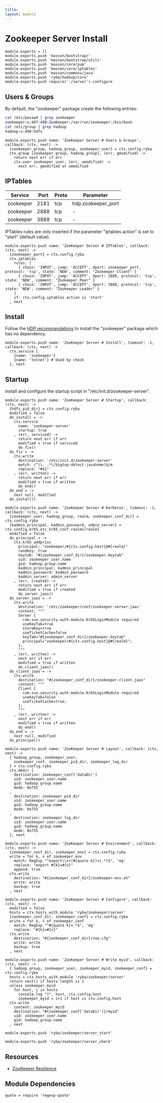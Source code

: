 ```yaml
---
title: 
layout: module
---
```


# Zookeeper Server Install

    module.exports = []
    module.exports.push 'masson/bootstrap/'
    module.exports.push 'masson/bootstrap/utils'
    module.exports.push 'masson/core/yum'
    module.exports.push 'masson/core/iptables'
    module.exports.push 'masson/commons/java'
    module.exports.push 'ryba/hadoop/core'
    module.exports.push require('./server').configure

## Users & Groups

By default, the "zookeeper" package create the following entries:

```bash
cat /etc/passwd | grep zookeeper
zookeeper:x:497:498:ZooKeeper:/var/run/zookeeper:/bin/bash
cat /etc/group | grep hadoop
hadoop:x:498:hdfs
```

    module.exports.push name: 'ZooKeeper Server # Users & Groups', callback: (ctx, next) ->
      {zookeeper_group, hadoop_group, zookeeper_user} = ctx.config.ryba
      ctx.group [zookeeper_group, hadoop_group], (err, gmodified) ->
        return next err if err
        ctx.user zookeeper_user, (err, umodified) ->
          next err, gmodified or umodified

## IPTables

| Service    | Port | Proto  | Parameter          |
|------------|------|--------|--------------------|
| zookeeper  | 2181 | tcp    | hdp.zookeeper_port |
| zookeeper  | 2888 | tcp    | -                  |
| zookeeper  | 3888 | tcp    | -                  |

IPTables rules are only inserted if the parameter "iptables.action" is set to 
"start" (default value).

    module.exports.push name: 'ZooKeeper Server # IPTables', callback: (ctx, next) ->
      {zookeeper_port} = ctx.config.ryba
      ctx.iptables
        rules: [
          { chain: 'INPUT', jump: 'ACCEPT', dport: zookeeper_port, protocol: 'tcp', state: 'NEW', comment: "Zookeeper Client" }
          { chain: 'INPUT', jump: 'ACCEPT', dport: 2888, protocol: 'tcp', state: 'NEW', comment: "Zookeeper Peer" }
          { chain: 'INPUT', jump: 'ACCEPT', dport: 3888, protocol: 'tcp', state: 'NEW', comment: "Zookeeper Leader" }
        ]
        if: ctx.config.iptables.action is 'start'
      , next

## Install

Follow the [HDP recommandations][install] to install the "zookeeper" package
which has no dependency.

    module.exports.push name: 'ZooKeeper Server # Install', timeout: -1, callback: (ctx, next) ->
      ctx.service [
        {name: 'zookeeper'}
        {name: 'telnet'} # Used by check
      ], next

## Startup

Install and configure the startup script in 
"/etc/init.d/zookeeper-server".

    module.exports.push name: 'ZooKeeper Server # Startup', callback: (ctx, next) ->
      {hdfs_pid_dir} = ctx.config.ryba
      modified = false
      do_install = ->
        ctx.service
          name: 'zookeeper-server'
          startup: true
        , (err, serviced) ->
          return next err if err
          modified = true if serviced
          do_fix()
      do_fix = ->
        ctx.write
          destination: '/etc/init.d/zookeeper-server'
          match: /^(\. .*\/bigtop-detect-javahome)$/m
          replace: "#$1"
        , (err, written) ->
          return next err if err
          modified = true if written
          do_end()
      do_end = ->
        next null, modified
      do_install()

    module.exports.push name: 'ZooKeeper Server # Kerberos', timeout: -1, callback: (ctx, next) ->
      {zookeeper_user, hadoop_group, realm, zookeeper_conf_dir} = ctx.config.ryba
      {kadmin_principal, kadmin_password, admin_server} = ctx.config.krb5.etc_krb5_conf.realms[realm]
      modified = false
      do_principal = ->
        ctx.krb5_addprinc
          principal: "zookeeper/#{ctx.config.host}@#{realm}"
          randkey: true
          keytab: "#{zookeeper_conf_dir}/zookeeper.keytab"
          uid: zookeeper_user.name
          gid: hadoop_group.name
          kadmin_principal: kadmin_principal
          kadmin_password: kadmin_password
          kadmin_server: admin_server
        , (err, created) ->
          return next err if err
          modified = true if created
          do_server_jaas()
      do_server_jaas = ->
        ctx.write
          destination: '/etc/zookeeper/conf/zookeeper-server.jaas'
          content: """
          Server {
            com.sun.security.auth.module.Krb5LoginModule required
            useKeyTab=true
            storeKey=true
            useTicketCache=false
            keyTab="#{zookeeper_conf_dir}/zookeeper.keytab"
            principal="zookeeper/#{ctx.config.host}@#{realm}";
          };
          """
        , (err, written) ->
          next err if err
          modified = true if written
          do_client_jaas()
      do_client_jaas = ->
        ctx.write
          destination: "#{zookeeper_conf_dir}/zookeeper-client.jaas"
          content: """
          Client {
            com.sun.security.auth.module.Krb5LoginModule required
            useKeyTab=false
            useTicketCache=true;
          };
          """
        , (err, written) ->
          next err if err
          modified = true if written
          do_end()
      do_end = ->
        next null, modified
      do_principal()

    module.exports.push name: 'ZooKeeper Server # Layout', callback: (ctx, next) ->
      { hadoop_group, zookeeper_user, 
        zookeeper_conf, zookeeper_pid_dir, zookeeper_log_dir
      } = ctx.config.ryba
      ctx.mkdir [
        destination: zookeeper_conf['dataDir']
        uid: zookeeper_user.name
        gid: hadoop_group.name
        mode: 0o755
      ,
        destination: zookeeper_pid_dir
        uid: zookeeper_user.name
        gid: hadoop_group.name
        mode: 0o755
      ,
        destination: zookeeper_log_dir
        uid: zookeeper_user.name
        gid: hadoop_group.name
        mode: 0o755
      ], next

    module.exports.push name: 'ZooKeeper Server # Environment', callback: (ctx, next) ->
      {zookeeper_conf_dir, zookeeper_env} = ctx.config.ryba
      write = for k, v of zookeeper_env
        match: RegExp "^export\\s+(#{quote k})=(.*)$", 'mg'
        replace: "export #{k}=#{v}"
        append: true
      ctx.write
        destination: "#{zookeeper_conf_dir}/zookeeper-env.sh"
        write: write
        backup: true
      , next

    module.exports.push name: 'ZooKeeper Server # Configure', callback: (ctx, next) ->
      modified = false
      hosts = ctx.hosts_with_module 'ryba/zookeeper/server'
      {zookeeper_conf_dir, zookeeper_conf} = ctx.config.ryba
      write = for k, v of zookeeper_conf
        match: RegExp "^#{quote k}=.*$", 'mg'
        replace: "#{k}=#{v}"
      ctx.write
        destination: "#{zookeeper_conf_dir}/zoo.cfg"
        write: write
        backup: true
      , next

    module.exports.push name: 'ZooKeeper Server # Write myid', callback: (ctx, next) ->
      { hadoop_group, zookeeper_user, zookeeper_myid, zookeeper_conf} = ctx.config.ryba
      hosts = ctx.hosts_with_module 'ryba/zookeeper/server'
      return next() if hosts.length is 1
      unless zookeeper_myid
        for host, i in hosts
          console.log "?", host, ctx.config.host
          zookeeper_myid = i+1 if host is ctx.config.host
      ctx.write
        content: zookeeper_myid
        destination: "#{zookeeper_conf['dataDir']}/myid"
        uid: zookeeper_user.name
        gid: hadoop_group.name
      , next

    module.exports.push 'ryba/zookeeper/server_start'

    module.exports.push 'ryba/zookeeper/server_check'

## Resources

*   [ZooKeeper Resilience](http://blog.cloudera.com/blog/2014/03/zookeeper-resilience-at-pinterest/)

[install]: http://docs.hortonworks.com/HDPDocuments/HDP2/HDP-2.1-latest/bk_installing_manually_book/content/rpm-zookeeper-1.html

## Module Dependencies

    quote = require 'regexp-quote'



